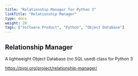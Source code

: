 ```yaml
---
title: "Relationship Manager for Python 3"
linkTitle: "Relationship Manager"
type: docs
weight: 20
tags: ["Software Product", "Python", "Object Database"]
---
```


## Relationship Manager

 A lightweight Object Database (no SQL used) class for Python 3

https://pypi.org/project/relationship-manager/
